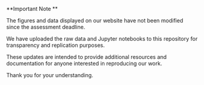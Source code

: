 **Important Note ** 

The figures and data displayed on our website have not been modified since the assessment deadline. 

We have uploaded the raw data and Jupyter notebooks to this repository for transparency and replication purposes.

These updates are intended to provide additional resources and documentation for anyone interested in reproducing our work.

Thank you for your understanding.
